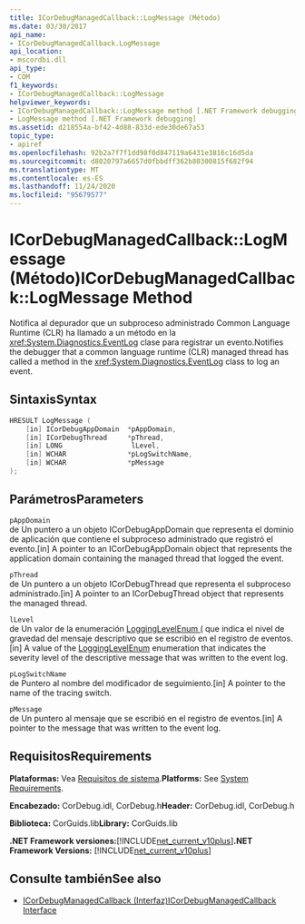 ```yaml
---
title: ICorDebugManagedCallback::LogMessage (Método)
ms.date: 03/30/2017
api_name:
- ICorDebugManagedCallback.LogMessage
api_location:
- mscordbi.dll
api_type:
- COM
f1_keywords:
- ICorDebugManagedCallback::LogMessage
helpviewer_keywords:
- ICorDebugManagedCallback::LogMessage method [.NET Framework debugging]
- LogMessage method [.NET Framework debugging]
ms.assetid: d218554a-bf42-4d88-833d-ede30de67a53
topic_type:
- apiref
ms.openlocfilehash: 92b2a7f7f1dd98f0d847119a6431e3816c16d5da
ms.sourcegitcommit: d8020797a6657d0fbbdff362b80300815f682f94
ms.translationtype: MT
ms.contentlocale: es-ES
ms.lasthandoff: 11/24/2020
ms.locfileid: "95679577"
---
```

# <a name="icordebugmanagedcallbacklogmessage-method"></a><span data-ttu-id="d41fe-102">ICorDebugManagedCallback::LogMessage (Método)</span><span class="sxs-lookup"><span data-stu-id="d41fe-102">ICorDebugManagedCallback::LogMessage Method</span></span>

<span data-ttu-id="d41fe-103">Notifica al depurador que un subproceso administrado Common Language Runtime (CLR) ha llamado a un método en la <xref:System.Diagnostics.EventLog> clase para registrar un evento.</span><span class="sxs-lookup"><span data-stu-id="d41fe-103">Notifies the debugger that a common language runtime (CLR) managed thread has called a method in the <xref:System.Diagnostics.EventLog> class to log an event.</span></span>  
  
## <a name="syntax"></a><span data-ttu-id="d41fe-104">Sintaxis</span><span class="sxs-lookup"><span data-stu-id="d41fe-104">Syntax</span></span>  
  
```cpp  
HRESULT LogMessage (  
    [in] ICorDebugAppDomain  *pAppDomain,  
    [in] ICorDebugThread     *pThread,  
    [in] LONG                 lLevel,  
    [in] WCHAR               *pLogSwitchName,  
    [in] WCHAR               *pMessage  
);  
```  
  
## <a name="parameters"></a><span data-ttu-id="d41fe-105">Parámetros</span><span class="sxs-lookup"><span data-stu-id="d41fe-105">Parameters</span></span>  

 `pAppDomain`  
 <span data-ttu-id="d41fe-106">de Un puntero a un objeto ICorDebugAppDomain que representa el dominio de aplicación que contiene el subproceso administrado que registró el evento.</span><span class="sxs-lookup"><span data-stu-id="d41fe-106">[in] A pointer to an ICorDebugAppDomain object that represents the application domain containing the managed thread that logged the event.</span></span>  
  
 `pThread`  
 <span data-ttu-id="d41fe-107">de Un puntero a un objeto ICorDebugThread que representa el subproceso administrado.</span><span class="sxs-lookup"><span data-stu-id="d41fe-107">[in] A pointer to an ICorDebugThread object that represents the managed thread.</span></span>  
  
 `lLevel`  
 <span data-ttu-id="d41fe-108">de Un valor de la enumeración [LoggingLevelEnum (](logginglevelenum-enumeration.md) que indica el nivel de gravedad del mensaje descriptivo que se escribió en el registro de eventos.</span><span class="sxs-lookup"><span data-stu-id="d41fe-108">[in] A value of the [LoggingLevelEnum](logginglevelenum-enumeration.md) enumeration that indicates the severity level of the descriptive message that was written to the event log.</span></span>  
  
 `pLogSwitchName`  
 <span data-ttu-id="d41fe-109">de Puntero al nombre del modificador de seguimiento.</span><span class="sxs-lookup"><span data-stu-id="d41fe-109">[in] A pointer to the name of the tracing switch.</span></span>  
  
 `pMessage`  
 <span data-ttu-id="d41fe-110">de Un puntero al mensaje que se escribió en el registro de eventos.</span><span class="sxs-lookup"><span data-stu-id="d41fe-110">[in] A pointer to the message that was written to the event log.</span></span>  
  
## <a name="requirements"></a><span data-ttu-id="d41fe-111">Requisitos</span><span class="sxs-lookup"><span data-stu-id="d41fe-111">Requirements</span></span>  

 <span data-ttu-id="d41fe-112">**Plataformas:** Vea [Requisitos de sistema](../../get-started/system-requirements.md).</span><span class="sxs-lookup"><span data-stu-id="d41fe-112">**Platforms:** See [System Requirements](../../get-started/system-requirements.md).</span></span>  
  
 <span data-ttu-id="d41fe-113">**Encabezado:** CorDebug.idl, CorDebug.h</span><span class="sxs-lookup"><span data-stu-id="d41fe-113">**Header:** CorDebug.idl, CorDebug.h</span></span>  
  
 <span data-ttu-id="d41fe-114">**Biblioteca:** CorGuids.lib</span><span class="sxs-lookup"><span data-stu-id="d41fe-114">**Library:** CorGuids.lib</span></span>  
  
 <span data-ttu-id="d41fe-115">**.NET Framework versiones:**[!INCLUDE[net_current_v10plus](../../../../includes/net-current-v10plus-md.md)]</span><span class="sxs-lookup"><span data-stu-id="d41fe-115">**.NET Framework Versions:** [!INCLUDE[net_current_v10plus](../../../../includes/net-current-v10plus-md.md)]</span></span>  
  
## <a name="see-also"></a><span data-ttu-id="d41fe-116">Consulte también</span><span class="sxs-lookup"><span data-stu-id="d41fe-116">See also</span></span>

- [<span data-ttu-id="d41fe-117">ICorDebugManagedCallback (Interfaz)</span><span class="sxs-lookup"><span data-stu-id="d41fe-117">ICorDebugManagedCallback Interface</span></span>](icordebugmanagedcallback-interface.md)
